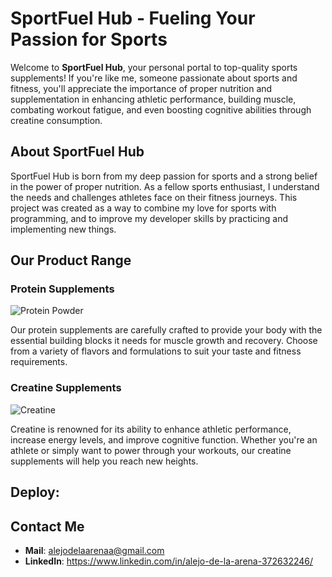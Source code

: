 # SportFuel Hub - Fueling Your Passion for Sports

Welcome to **SportFuel Hub**, your personal portal to top-quality sports supplements! If you're like me, someone passionate about sports and fitness, you'll appreciate the importance of proper nutrition and supplementation in enhancing athletic performance, building muscle, combating workout fatigue, and even boosting cognitive abilities through creatine consumption.

## About SportFuel Hub

SportFuel Hub is born from my deep passion for sports and a strong belief in the power of proper nutrition. As a fellow sports enthusiast, I understand the needs and challenges athletes face on their fitness journeys. This project was created as a way to combine my love for sports with programming, and to improve my developer skills by practicing and implementing new things.

## Our Product Range

### Protein Supplements

![Protein Powder](https://www.farmacialeloir.com.ar/img/articulos/ena_whey_protein_true_made.jpg)

Our protein supplements are carefully crafted to provide your body with the essential building blocks it needs for muscle growth and recovery. Choose from a variety of flavors and formulations to suit your taste and fitness requirements.

### Creatine Supplements

![Creatine](https://www.enasport.com/cdn/shop/products/Creatina_Micronizada_neutra.jpg?v=1669206077)

Creatine is renowned for its ability to enhance athletic performance, increase energy levels, and improve cognitive function. Whether you're an athlete or simply want to power through your workouts, our creatine supplements will help you reach new heights.


## Deploy:

## Contact Me

- **Mail**: alejodelaarenaa@gmail.com
- **LinkedIn**: https://www.linkedin.com/in/alejo-de-la-arena-372632246/
